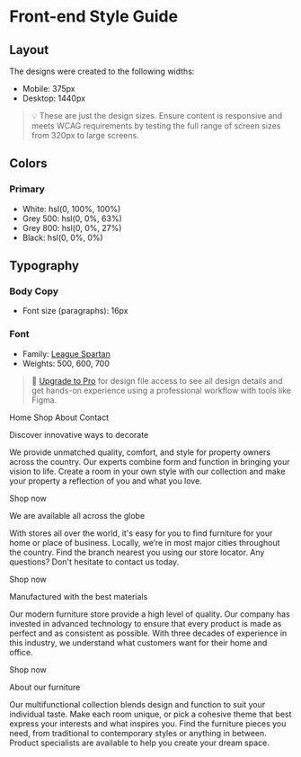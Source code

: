 # Front-end Style Guide

## Layout

The designs were created to the following widths:

- Mobile: 375px
- Desktop: 1440px

> 💡 These are just the design sizes. Ensure content is responsive and meets WCAG requirements by testing the full range of screen sizes from 320px to large screens.

## Colors

### Primary

- White: hsl(0, 100%, 100%)
- Grey 500: hsl(0, 0%, 63%)
- Grey 800: hsl(0, 0%, 27%)
- Black: hsl(0, 0%, 0%)

## Typography

### Body Copy

- Font size (paragraphs): 16px

### Font

- Family: [League Spartan](https://fonts.google.com/specimen/League+Spartan)
- Weights: 500, 600, 700

> 💎 [Upgrade to Pro](https://www.frontendmentor.io/pro?ref=style-guide) for design file access to see all design details and get hands-on experience using a professional workflow with tools like Figma.


 Home
  Shop
  About
  Contact

  Discover innovative ways to decorate

  We provide unmatched quality, comfort, and style for property owners across the country. 
  Our experts combine form and function in bringing your vision to life. Create a room in your 
  own style with our collection and make your property a reflection of you and what you love.

  Shop now

  We are available all across the globe

  With stores all over the world, it's easy for you to find furniture for your home or place of business. 
  Locally, we’re in most major cities throughout the country. Find the branch nearest you using our 
  store locator. Any questions? Don't hesitate to contact us today.

  Shop now

  Manufactured with the best materials

  Our modern furniture store provide a high level of quality. Our company has invested in advanced technology 
  to ensure that every product is made as perfect and as consistent as possible. With three decades of 
  experience in this industry, we understand what customers want for their home and office.

  Shop now

  About our furniture

  Our multifunctional collection blends design and function to suit your individual taste.
  Make each room unique, or pick a cohesive theme that best express your interests and what
  inspires you. Find the furniture pieces you need, from traditional to contemporary styles
  or anything in between. Product specialists are available to help you create your dream space.
  
